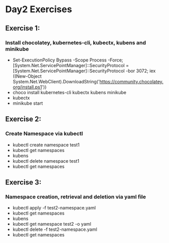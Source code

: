 # Day2 Exercises
## Exercise 1:
### Install chocolatey, kubernetes-cli, kubectx, kubens and minikube 
- Set-ExecutionPolicy Bypass -Scope Process -Force; [System.Net.ServicePointManager]::SecurityProtocol = [System.Net.ServicePointManager]::SecurityProtocol -bor 3072; iex ((New-Object System.Net.WebClient).DownloadString('https://community.chocolatey.org/install.ps1'))
- choco install kubernetes-cli kubectx kubens minikube
- kubectx
- minikube start

## Exercise 2:
### Create Namespace via kubectl
- kubectl create namespace test1
- kubectl get namespaces
- kubens
- kubectl delete namespace test1
- kubectl get namespaces

## Exercise 3:
### Namespace creation, retrieval and deletion via yaml file
- kubectl apply -f test2-namespace.yaml
- kubectl get namespaces
- kubens
- kubectl get namespace test2 -o yaml
- kubectl delete -f test2-namespace.yaml
- kubectl get namespaces

